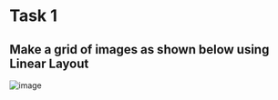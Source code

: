 # Task 1
## Make a grid of images as shown below using Linear Layout
![image](https://user-images.githubusercontent.com/92439461/215689238-76dfa7e4-2c91-4e4d-85f9-0c35559c257c.png)
